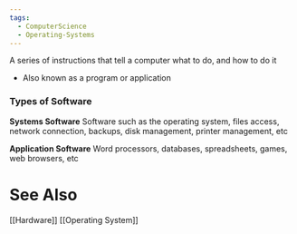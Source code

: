 ```yaml
---
tags:
  - ComputerScience
  - Operating-Systems
---
```

A series of instructions that tell a computer what to do, and how to do it
- Also known as a program or application

### Types of Software
**Systems Software**
Software such as the operating system, files access, network connection, backups, disk management, printer management, etc

**Application Software**
Word processors, databases, spreadsheets, games, web browsers, etc

# See Also
[[Hardware]]
[[Operating System]]
